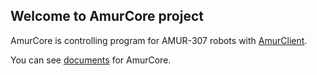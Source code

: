 ## Welcome to AmurCore project
AmurCore is controlling program for AMUR-307 robots with [AmurClient](https://amurclient.amurrobot.online).

You can see [documents](https://amurcore.amurrobot.docs/html/md_README.html) for AmurCore.
